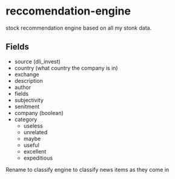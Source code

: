 # reccomendation-engine
stock recommendation engine based on all my stonk data.


## Fields

* source (dli_invest)
* country (what country the company is in)
* exchange
* description
* author
* fields
* subjectivity
* senitment
* company (boolean)
* category
  * useless
  * unrelated
  * maybe
  * useful
  * excellent
  * expeditious


Rename to classify engine to classify news items as they come in
